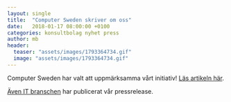 ```yaml
---
layout: single
title:  "Computer Sweden skriver om oss"
date:   2018-01-17 08:00:00 +0100
categories: konsultbolag nyhet press
author: mb
header:
  teaser: "assets/images/1793364734.gif"
  image: "assets/images/1793364734.gif"
---
```

Computer Sweden har valt att uppmärksamma vårt initiativ! [Läs artikeln här](https://computersweden.idg.se/2.2683/1.696092/it-konsulter-kooperativ).

[Även IT branschen](https://itbranschen.idg.se/2018/01/16/kooperativt-it-konsultbolag-satsar-i-goteborg/) har publicerat vår pressrelease.
